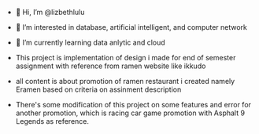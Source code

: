 - 👋 Hi, I’m @lizbethlulu
- 👀 I’m interested in database, artificial intelligent, and computer network
- 🌱 I’m currently learning data anlytic and cloud

- This project is implementation of design i made for end of semester assignment with reference from ramen website like ikkudo
- all content is about promotion of ramen restaurant i created namely Eramen based on criteria on assinment description
- There's some modification of this project on some features and error for another promotion, which is racing car game promotion with Asphalt 9 Legends as reference.
